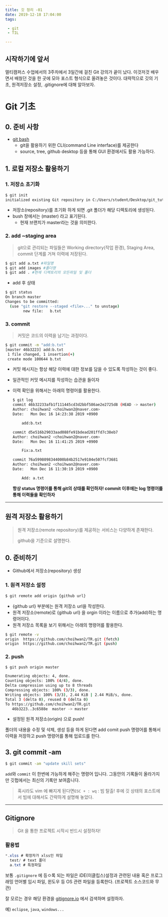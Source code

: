 ```yaml
---
title: 깃 정리 -01
date: 2019-12-18 17:04:00
tags:

 - git
 - TIL

---
```


## 시작하기에 앞서

멀티캠퍼스 수업에서의 3주차에서 3일간에 걸친 Git 강의가 끝이 났다. 이것저것 배우면서 배웠던 것을 한 곳에 모아 포스트 형식으로 올려놓은 것이다. 대략적으로 깃의 기초, 원격저장소 설정,  .gitignore에 대해 알아보자.



# Git 기초

## 0. 준비 사항

* [git bash](https://gitforwindows.org/)
  * git을 활용하기 위한 CLI(command Line interface)를 제공한다
  * source, tree, github desktop 등을 통해 GUI 환경에서도 활용 가능하다.


## 1. 로컬 저장소 활용하기


### 1. 저장소 초기화

```bash
$ git init
initialized existing Git repository in C:/Users/student/Desktop/git_tutorial/.git/
```

* 저장소(repository)를 초기화 하게 되면 .git 폴더가 해당 디렉토리에 생성된다.
* bush 창에서는 (master) 라고 표기된다.
  * 현재 브랜치가 master라는 것을 의미한다.

### 2. add ~staging area

> git으로 관리되는 파일들은 Working directory(작업 환경), Staging Area, commit 단계를 거쳐 이력에 저장된다.

```bash
$ git add a.txt #파일명
$ git add images #폴더명
$ git add . #현재 디렉토리의 모든파일 및 폴더
```

* add 후 상태

```bash
$ git status
On branch master
Changes to be committed:
  (use "git restore --staged <file>..." to unstage)
        new file:   b.txt
```

### 3. commit

> 커밋은 코드의 이력을 남기는 과정이다.

```bash
$ git commit -m "add:b.txt"
[master 46b3223] add:b.txt
 1 file changed, 1 insertion(+)
 create mode 100644 b.txt

```

* 커밋 메시지는 항상 해당 이력에 대한 정보를 담을 수 있도록 작성하는 것이 좋다.

* 일관적인 커밋 메시지를 작성하는 습관을 들이자

* 이력 확인을 위해서는 아래의 명령어를 활용한다.

  ```bash
  $ git log
  commit 46b32233afb1f111445cd3d2bbf586ae2e2725d8 (HEAD -> master)
  Author: choihwan2 <choihwan2@naver.com>
  Date:   Mon Dec 16 14:23:38 2019 +0900
  
      add:b.txt
  
  commit d5e516b29033aad088fe91bdead201ffd7c38eb7
  Author: choihwan2 <choihwan2@naver.com>
  Date:   Mon Dec 16 11:41:25 2019 +0900
  
      Fix:a.txt
  
  commit 76a5998098344000b84b2517e9104e507fcf3681
  Author: choihwan2 <choihwan2@naver.com>
  Date:   Mon Dec 16 11:30:19 2019 +0900
  
      Add: a.txt
  
  ```

  **항상 status 명령어를 통해 git의 상태를 확인하자! commit 이후에는 log 명령어를 통해 이력들을 확인하자**



-----



## 원격 저장소 활용하기

> 원격 저장소(remote repository)를 제공하는 서비스는 다양하게 존재한다.
>
> github을 기준으로 설명한다.

## 0. 준비하기

* Github에서 저장소(repository) 생성

### 1. 원격 저장소 설정

```bash
$ git remote add origin {github url}
```

* {github url} 부분에는 원격 저장소 url을 작성한다.
* 원격 저장소(remote)로 {github url}  을 orgin 이라는 이름으로 추가(add)하는 명령어이다.
* 원격 저장소 목록을 보기 위해서는 아래의 명령어를 활용한다.

```bash
$ git remote -v
origin  https://github.com/choihwan2/TR.git (fetch)
origin  https://github.com/choihwan2/TR.git (push)
```

### 2. push

```bash
$ git push origin master

Enumerating objects: 4, done.
Counting objects: 100% (4/4), done.
Delta compression using up to 8 threads
Compressing objects: 100% (3/3), done.
Writing objects: 100% (3/3), 2.44 KiB | 2.44 MiB/s, done.
Total 3 (delta 0), reused 0 (delta 0)
To https://github.com/choihwan2/TR.git
   46b3223..3c6588e  master -> master
```

* 설정된 원격 저장소(origin) 으로 push!

폴더의 내용을 수정 및 삭제, 생성 등을 하게 된다면 add comit push 명령어를 통해서 이력을 저장하고 push 명령어를 통해 업로드를 한다.



## 3. git commit -am

```bash
$ git commit -am "update skill sets"

```

`add`와 `commit` 이 한번에 가능하게 해주는 명령어 입니다. 그동안의 기록들이 올라가지만 깃헙에서는 최신의 기록만 보여줍니다.

> 혹시라도 vim 에 빠지게 된다면`ESC + : wq` : 빔 탈출! 후에 깃 상태의 포스트에서 빔에 대해서도 간략하게 설명해 놓았다.



-----



## Gitignore

> Git 을 통한 프로젝트 시작시 반드시 설정하자!

### 활용법

```java
*.xlss # 확장자가 xlss인 파일
  test/ # text 폴더
  a.txt # 특정파일
```

보통 `.gitignore` 에 등ㅇ록 되는 파일은 iDE(이클립스)설정과 관련된 내용 혹은 프로그래밍 언어별 임시 파일, 윈도우 등 OS 관련 파일을 등록한다. (프로젝트 소스코드와 무관)

잘 모르는 경우 해당 환경을 [gitignore.io](http://gitignore.io/) 에서 검색하며 설정하자.

예) `eclipse`, `java`, `windows...`


